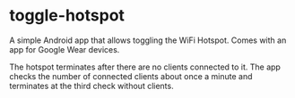 # toggle-hotspot

A simple Android app that allows toggling the WiFi Hotspot. Comes with an app for Google Wear devices.

The hotspot terminates after there are no clients connected to it. The app checks the number of connected clients about once a minute and terminates at the third check without clients.
